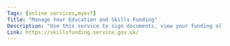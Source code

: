 ```yaml
---
Tags: [online services,myesf]
Title: "Manage Your Education and Skills Funding"
Description: "Use this service to sign documents, view your funding allocations, view the funding you’ve received, manage apprenticeship details, and tell the ESFA about your subcontractors."
Link: https://skillsfunding.service.gov.uk/
---
```

